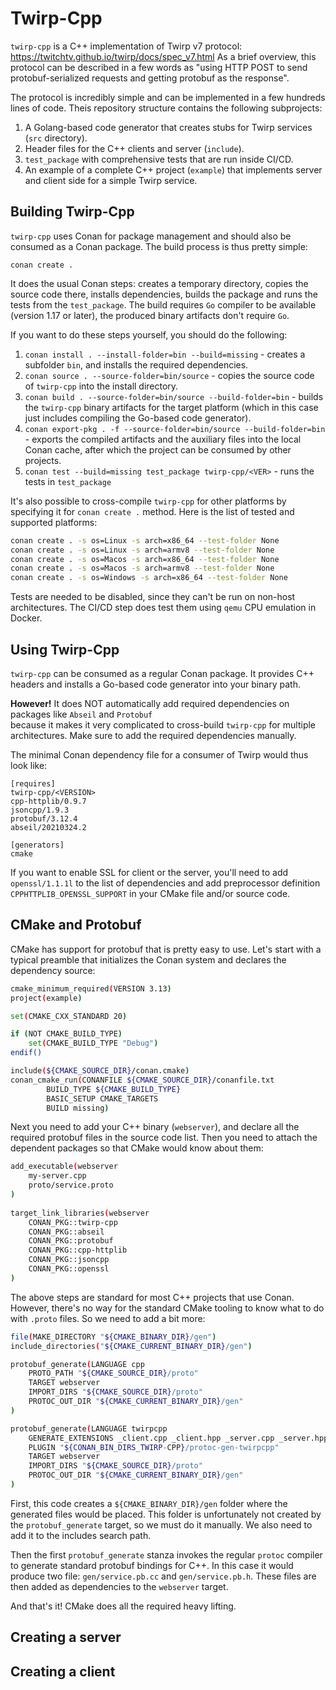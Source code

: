 # Twirp-Cpp

`twirp-cpp` is a C++ implementation of Twirp v7 protocol: https://twitchtv.github.io/twirp/docs/spec_v7.html As a brief
overview, this protocol can be described in a few words as "using HTTP POST to send protobuf-serialized requests and 
getting protobuf as the response".

The protocol is incredibly simple and can be implemented in a few hundreds lines of code. Theis repository structure
contains the following subprojects:

1. A Golang-based code generator that creates stubs for Twirp services (`src` directory).
2. Header files for the C++ clients and server (`include`).
3. `test_package` with comprehensive tests that are run inside CI/CD.
4. An example of a complete C++ project (`example`) that implements server and client side for a simple Twirp service.

## Building Twirp-Cpp

`twirp-cpp` uses Conan for package management and should also be consumed as a Conan package. The build process is 
thus pretty simple: 

```
conan create .
```

It does the usual Conan steps: creates a temporary directory, copies the source 
code there, installs dependencies, builds the package and runs the tests from the `test_package`. The build requires
`Go` compiler to be available (version 1.17 or later), the produced binary artifacts don't require `Go`.

If you want to do these steps yourself, you should do the following:
1. `conan install . --install-folder=bin --build=missing` - creates a subfolder `bin`, and installs the 
required dependencies.
2. `conan source . --source-folder=bin/source` - copies the source code of `twirp-cpp` into the install directory.
3. `conan build . --source-folder=bin/source --build-folder=bin` - builds the `twirp-cpp` binary artifacts for 
the target platform (which in this case just includes compiling the Go-based code generator).
4. `conan export-pkg . -f --source-folder=bin/source --build-folder=bin` - exports the compiled artifacts and the
auxiliary files into the local Conan cache, after which the project can be consumed by other projects.
5. `conan test --build=missing test_package twirp-cpp/<VER>` - runs the tests in `test_package`

It's also possible to cross-compile `twirp-cpp` for other platforms by specifying it for `conan create .` method. 
Here is the list of tested and supported platforms:
```bash
conan create . -s os=Linux -s arch=x86_64 --test-folder None
conan create . -s os=Linux -s arch=armv8 --test-folder None
conan create . -s os=Macos -s arch=x86_64 --test-folder None
conan create . -s os=Macos -s arch=armv8 --test-folder None
conan create . -s os=Windows -s arch=x86_64 --test-folder None
```

Tests are needed to be disabled, since they can't be run on non-host architectures. The CI/CD step does test them
using `qemu` CPU emulation in Docker.

## Using Twirp-Cpp

`twirp-cpp` can be consumed as a regular Conan package. It provides C++ headers and installs a Go-based code generator
into your binary path. 

**However!** It does NOT automatically add required dependencies on packages like `Abseil` and `Protobuf`  
because it makes it very complicated to cross-build `twirp-cpp` for multiple architectures. Make sure to add the
required dependencies manually.

The minimal Conan dependency file for a consumer of Twirp would thus look like:
```
[requires]
twirp-cpp/<VERSION>
cpp-httplib/0.9.7
jsoncpp/1.9.3
protobuf/3.12.4
abseil/20210324.2

[generators]
cmake
```

If you want to enable SSL for client or the server, you'll need to add `openssl/1.1.1l` to the list of dependencies and
add preprocessor definition `CPPHTTPLIB_OPENSSL_SUPPORT` in your CMake file and/or source code.

## CMake and Protobuf

CMake has support for protobuf that is pretty easy to use. Let's start with a typical preamble that initializes the
Conan system and declares the dependency source:

```bash
cmake_minimum_required(VERSION 3.13)
project(example)

set(CMAKE_CXX_STANDARD 20)

if (NOT CMAKE_BUILD_TYPE)
    set(CMAKE_BUILD_TYPE "Debug")
endif()

include(${CMAKE_SOURCE_DIR}/conan.cmake)
conan_cmake_run(CONANFILE ${CMAKE_SOURCE_DIR}/conanfile.txt
        BUILD_TYPE ${CMAKE_BUILD_TYPE}
        BASIC_SETUP CMAKE_TARGETS
        BUILD missing)        
```

Next you need to add your C++ binary (`webserver`), and declare all the required protobuf files in the source code list.
Then you need to attach the dependent packages so that CMake would know about them:
```bash
add_executable(webserver
    my-server.cpp
    proto/service.proto
)
  
target_link_libraries(webserver
    CONAN_PKG::twirp-cpp
    CONAN_PKG::abseil
    CONAN_PKG::protobuf
    CONAN_PKG::cpp-httplib
    CONAN_PKG::jsoncpp
    CONAN_PKG::openssl
)  
```

The above steps are standard for most C++ projects that use Conan. However, there's no way for the standard CMake 
tooling to know what to do with `.proto` files. So we need to add a bit more:

```bash
file(MAKE_DIRECTORY "${CMAKE_BINARY_DIR}/gen")
include_directories("${CMAKE_CURRENT_BINARY_DIR}/gen")

protobuf_generate(LANGUAGE cpp
    PROTO_PATH "${CMAKE_SOURCE_DIR}/proto"
    TARGET webserver
    IMPORT_DIRS "${CMAKE_SOURCE_DIR}/proto"
    PROTOC_OUT_DIR "${CMAKE_CURRENT_BINARY_DIR}/gen"
)

protobuf_generate(LANGUAGE twirpcpp
    GENERATE_EXTENSIONS _client.cpp _client.hpp _server.cpp _server.hpp
    PLUGIN "${CONAN_BIN_DIRS_TWIRP-CPP}/protoc-gen-twirpcpp"
    TARGET webserver
    IMPORT_DIRS "${CMAKE_SOURCE_DIR}/proto"
    PROTOC_OUT_DIR "${CMAKE_CURRENT_BINARY_DIR}/gen"
)
```

First, this code creates a `${CMAKE_BINARY_DIR}/gen` folder where the generated files would be placed.
This folder is unfortunately not created by the `protobuf_generate` target, so we must do it manually. We also need
to add it to the includes search path.

Then the first `protobuf_generate` stanza invokes the regular `protoc` compiler to generate standard protobuf 
bindings for C++. In this case it would produce two file: `gen/service.pb.cc` and `gen/service.pb.h`. These files
are then added as dependencies to the `webserver` target.

And that's it! CMake does all the required heavy lifting. 


## Creating a server

## Creating a client
